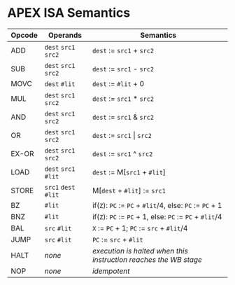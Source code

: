 # APEX ISA Semantics

| Opcode | Operands              | Semantics           |
|--------|-----------------------|---------------------|
| ADD    | `dest` `src1` `src2`  | `dest` := `src1` + `src2` |
| SUB    | `dest` `src1` `src2`  | `dest` := `src1` - `src2` |
| MOVC   | `dest` `#lit`         | `dest` := `#lit` + 0      |
| MUL    | `dest` `src1` `src2`  | `dest` := `src1` * `src2` |
| AND    | `dest` `src1` `src2`  | `dest` := `src1` & `src2` |
| OR     | `dest` `src1` `src2`  | `dest` := `src1` &#124; `src2` |
| EX-OR  | `dest` `src1` `src2`  | `dest` := `src1` ^ `src2` |
| LOAD   | `dest` `src1` `#lit`  | `dest` := M[`src1` + `#lit`]|
| STORE  | `src1` `dest` `#lit`  | M[`dest` + `#lit`] := `src1`|
| BZ     | `#lit`| if(`Z`): `PC` := `PC` + `#lit`/4, else: `PC` := `PC` + 1 |
| BNZ    | `#lit`| if(`Z`): `PC` := `PC` + 1, else: `PC` := `PC` + `#lit`/4 |
| BAL    | `src` `#lit`| `X` := `PC` + 1; `PC` := `src` + `#lit`/4 |
| JUMP   | `src` `#lit`| `PC` := `src` + `#lit` |
| HALT   | _none_ | _execution is halted when this instruction reaches the WB stage_ |
| NOP    | _none_ | _idempotent_ |
